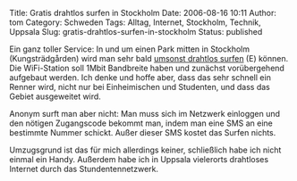 Title: Gratis drahtlos surfen in Stockholm
Date: 2006-08-16 10:11
Author: tom
Category: Schweden
Tags: Alltag, Internet, Stockholm, Technik, Uppsala
Slug: gratis-drahtlos-surfen-in-stockholm
Status: published

Ein ganz toller Service: In und um einen Park mitten in Stockholm
(Kungsträdgården) wird man sehr bald [umsonst drahtlos
surfen](http://www.thelocal.se/article.php?ID=4551&date=20060808) (E)
können. Die WiFi-Station soll 1Mbit Bandbreite haben und zunächst
vorübergehend aufgebaut werden. Ich denke und hoffe aber, dass das sehr
schnell ein Renner wird, nicht nur bei Einheimischen und Studenten, und
dass das Gebiet ausgeweitet wird.

Anonym surft man aber nicht: Man muss sich im Netzwerk einloggen und den
nötigen Zugangscode bekommt man, indem man eine SMS an eine bestimmte
Nummer schickt. Außer dieser SMS kostet das Surfen nichts.

Umzugsgrund ist das für mich allerdings keiner, schließlich habe ich
nicht einmal ein Handy. Außerdem habe ich in Uppsala vielerorts
drahtloses Internet durch das Stundentennetzwerk.

